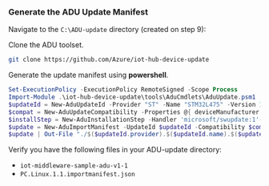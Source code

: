 ### Generate the ADU Update Manifest

Navigate to the `C:\ADU-update` directory (created on step 9):

Clone the ADU toolset.

```bash
git clone https://github.com/Azure/iot-hub-device-update
```

Generate the update manifest using **powershell**.

```powershell
Set-ExecutionPolicy -ExecutionPolicy RemoteSigned -Scope Process
Import-Module .\iot-hub-device-update\tools\AduCmdlets\AduUpdate.psm1
$updateId = New-AduUpdateId -Provider "ST" -Name "STM32L475" -Version 1.6
$compat = New-AduUpdateCompatibility -Properties @{ deviceManufacturer = 'ST'; deviceModel = 'STM32L475' }
$installStep = New-AduInstallationStep -Handler 'microsoft/swupdate:1'-HandlerProperties @{ installedCriteria = '1.6' } -Files C:\repos\iot-middleware-sample-adu.1.6.bin
$update = New-AduImportManifest -UpdateId $updateId -Compatibility $compat -InstallationSteps $installStep
$update | Out-File "./$($updateId.provider).$($updateId.name).$($updateId.version).importmanifest.json" -Encoding utf8
```

Verify you have the following files in your ADU-update directory:

- `iot-middleware-sample-adu-v1-1`
- `PC.Linux.1.1.importmanifest.json`